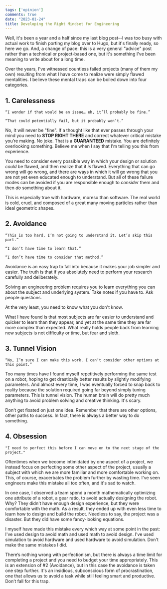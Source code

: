 ```yaml
---
tags: ['opinion']
comments: true
date: "2023-01-24"
title: Developing the Right Mindset for Engineering
---
```


Well, it's been a year and a half since my last blog post--I was too busy with actual work to finish porting my blog over to Hugo, but it's finally ready, so here we go. And, a change of pace: this is a very general "advice" post rather than a technical or project-based one, but it's something I've been meaning to write about for a long time.

Over the years, I've witnessed countless failed projects (many of them my own) resulting from what I have come to realize were simply flawed mentalities. I believe these mental traps can be boiled down into four categories. 

## 1.  Carelessness
	“I wonder if that would be an issue… eh, it’ll probably be fine.”

	“That could potentially fail, but it probably won’t.”

No, It will never be "fine". If a thought like that ever passes through your mind you need to **STOP RIGHT THERE** and correct whatever critical mistake you’re making. No joke. That is a **GUARANTEED** mistake. You are definitely overlooking something. Believe me when I say that I'm telling you this from experience.

You need to consider every possible way in which your design or solution *could* be flawed, and then realize that it *is* flawed. Everything that can go wrong will go wrong, and there are ways in which it will go wrong that you are not yet even educated enough to understand. But all of these failure modes can be avoided if you are responsible enough to *consider* them and then *do* something about it. 

This is especially true with hardware, moreso than software. The real world is cold, cruel, and composed of a great many moving particles rather than ideal geometric shapes.

## 2. Avoidance
    
    “This is too hard, I’m not going to understand it. Let’s skip this part.”

    “I don’t have time to learn that.”

	“I don’t have time to consider that method.”

Avoidance is an easy trap to fall into because it makes your job simpler and easier. The truth is that if you absolutely need to perform your research carefully and deliberately. 

Solving an engineering problem requires you to learn everything you can about the subject and underlying system. Take notes if you have to. Ask people questions.

At the very least, you need to know what you don't know.

What I have found is that most subjects are far easier to understand and quicker to learn than they appear, and yet at the same time they are far more complex than expected. What really holds people back from learning new subjects is not difficulty or time, but fear and sloth.

## 3. Tunnel Vision
	“No, I’m sure I can make this work. I can’t consider other options at this point.”

Too many times have I found myself repetitively performing the same test on a robot, hoping to get drastically better results by slightly modifying parameters. And almost every time, I was eventually forced to snap back to reality because the solution required going far beyond simply tuning parameters. This is tunnel vision. The human brain will do pretty much anything to avoid problem solving and creative thinking. It's scary.

Don’t get fixated on just one idea. Remember that there are other options, other paths to success. In fact, there is always a better way to do something.

## 4. Obsession
    "I need to perfect this before I can move on to the next stage of the project."

Oftentimes when we become intimidated by one aspect of a project, we instead focus on perfecting some other aspect of the project, usually a subject with which we are more familiar and more comfortable working on. This, of course, exacerbates the problem further by wasting time. I've seen engineers make this mistake all too often, and it's sad to watch.

In one case, I observed a team spend a month mathematically optimizing one attribute of a robot, a gear ratio, to avoid actually designing the robot. Why? They didn't have enough design experience, but they were comfortable with the math. As a result, they ended up with even less time to learn how to design and build the robot. Needless to say, the project was a disaster. But they did have some fancy-looking equations.

I myself have made this mistake every which way at some point in the past: I've used design to avoid math and used math to avoid design. I've used simulation to avoid hardware and used hardware to avoid simulation. Don't make the same mistakes I did.

There’s nothing wrong with perfectionism, but there is always a time limit for completing a project and you need to budget your time appropriately. This is an extension of #2 (Avoidance), but in this case the avoidance is taken one step further. It's an insidious, subconscious form of procrastination, one that allows us to avoid a task while still feeling smart and productive. Don’t fall for this trap.